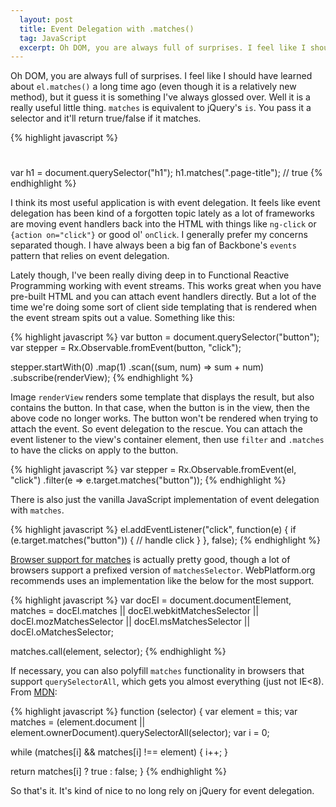 ```yaml
---
  layout: post
  title: Event Delegation with .matches()
  tag: JavaScript
  excerpt: Oh DOM, you are always full of surprises. I feel like I should have learned about `el.matches()` a long time ago. You pass it a selector and it'll return true/false if it matches. Pretty useful, and I think its most useful application is with event delegation.
---
```


Oh DOM, you are always full of surprises. I feel like I should have learned about `el.matches()` a long time ago (even though it is a relatively new method), but it guess it is something I've always glossed over. Well it is a really useful little thing. `matches` is equivalent to jQuery's `is`. You pass it a selector and it'll return true/false if it matches.

{% highlight javascript %}
<h1 class="page-title"></h1>

var h1 = document.querySelector("h1");
h1.matches(".page-title"); // true
{% endhighlight %}

I think its most useful application is with event delegation. It feels like event delegation has been kind of a forgotten topic lately as a lot of frameworks are moving event handlers back into the HTML with things like `ng-click` or  `{action on="click"}` or good ol' `onClick`. I generally prefer my concerns separated though. I have always been a big fan of Backbone's `events` pattern that relies on event delegation. 

Lately though, I've been really diving deep in to Functional Reactive Programming working with event streams. This works great when you have pre-built HTML and you can attach event handlers directly. But a lot of the time we're doing some sort of client side templating that is rendered when the event stream spits out a value. Something like this:

{% highlight javascript %}
var button = document.querySelector("button");
var stepper = Rx.Observable.fromEvent(button, "click");

stepper.startWith(0)
	.map(1)
	.scan((sum, num) => sum + num)
	.subscribe(renderView);
{% endhighlight %}

Image `renderView` renders some template that displays the result, but also contains the button. In that case, when the button is in the view, then the above code no longer works. The button won't be rendered when trying to attach the event. So event delegation to the rescue. You can attach the event listener to the view's container element, then use `filter` and `.matches` to have the clicks on apply to the button.

{% highlight javascript %}
var stepper = Rx.Observable.fromEvent(el, "click")
	 .filter(e => e.target.matches("button"));
{% endhighlight %}

There is also just the vanilla JavaScript implementation of event delegation with `matches`.

{% highlight javascript %}
el.addEventListener("click", function(e) {
	if (e.target.matches("button")) {
		// handle click
	}
}, false);
{% endhighlight %}

[Browser support for matches](http://caniuse.com/#feat=matchesselector) is actually pretty good, though a lot of browsers support a prefixed version of `matchesSelector`. WebPlatform.org recommends uses an implementation like the below for the most support.

{% highlight javascript %}
var docEl = document.documentElement,
	matches = docEl.matches || docEl.webkitMatchesSelector
		|| docEl.mozMatchesSelector || docEl.msMatchesSelector
		|| docEl.oMatchesSelector;

matches.call(element, selector);
{% endhighlight %}

If necessary, you can also polyfill `matches` functionality in browsers that support `querySelectorAll`, which gets you almost everything (just not IE<8). From [MDN](https://developer.mozilla.org/en-US/docs/Web/API/Element/matches):

{% highlight javascript %}
function (selector) {
  var element = this;
  var matches = (element.document || element.ownerDocument).querySelectorAll(selector);
  var i = 0;
  
  while (matches[i] && matches[i] !== element) {
    i++;
  }

  return matches[i] ? true : false;
}
{% endhighlight %}

So that's it. It's kind of nice to no long rely on jQuery for event delegation.